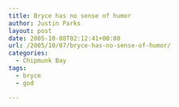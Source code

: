 ```yaml
---
title: Bryce has no sense of humor
author: Justin Parks
layout: post
date: 2005-10-08T02:12:41+00:00
url: /2005/10/07/bryce-has-no-sense-of-humor/
categories:
  - Chipmunk Bay
tags:
  - bryce
  - god

---
```

